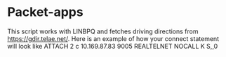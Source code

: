 # Packet-apps
This script works with LINBPQ and fetches driving directions from https://gdir.telae.net/.
Here is an example of how your connect statement will look like 
ATTACH 2 
c 10.169.87.83 9005 REALTELNET NOCALL K S,,0
